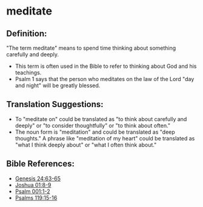 # meditate #

## Definition: ##

"The term meditate" means to spend time thinking about something carefully and deeply.

* This term is often used in the Bible to refer to thinking about God and his teachings.
* Psalm 1 says that the person who meditates on the law of the Lord  "day and night" will be greatly blessed.

## Translation Suggestions: ##

* To "meditate on" could be translated as "to think about carefully and deeply" or "to consider thoughtfully" or "to think about often."
* The noun form is "meditation" and could be translated as "deep thoughts." A phrase like "meditation of my heart" could be translated as "what I think deeply about" or "what I often think about."

## Bible References: ##

* [Genesis 24:63-65](en/tn/gen/help/24/63)
* [Joshua 01:8-9](en/tn/jos/help/01/08)
* [Psalm 001:1-2](en/tn/psa/help/01/01)
* [Psalms 119:15-16](en/tn/psa/help/119/15)
